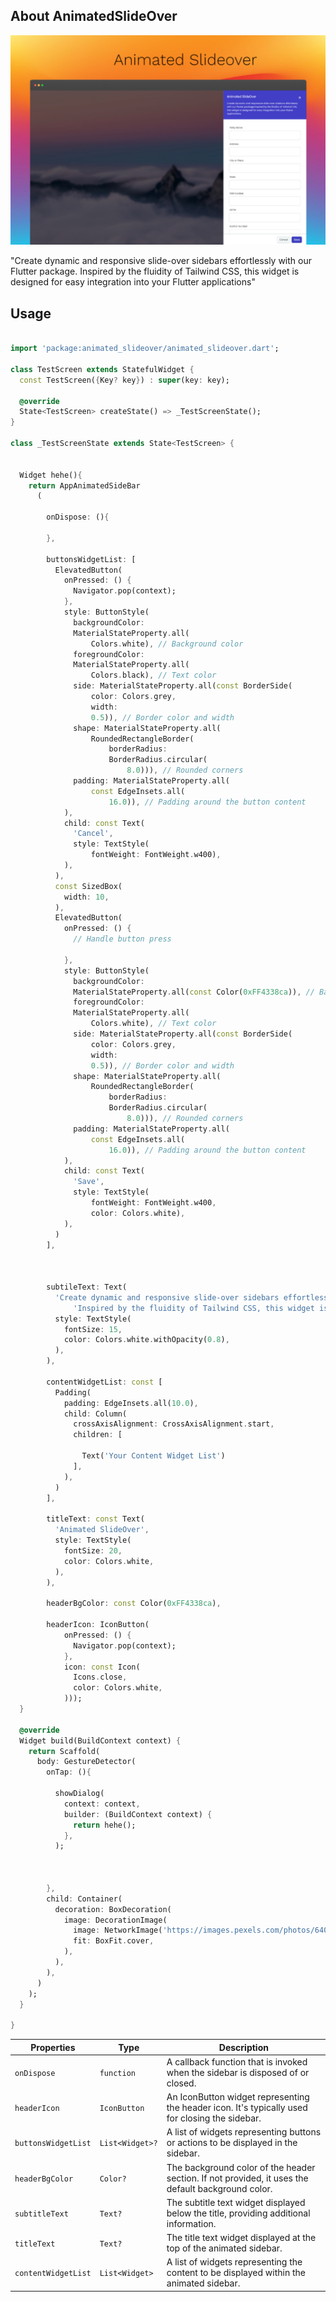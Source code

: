 ## About AnimatedSlideOver

![Sample Image](https://github.com/MegaMind28/FlutterAnimatedSlideOver/blob/master/image1.jpeg?raw=true)

"Create dynamic and responsive slide-over sidebars effortlessly with our Flutter package.
Inspired by the fluidity of Tailwind CSS, this widget is designed for easy integration into your Flutter applications"

## Usage

```dart

import 'package:animated_slideover/animated_slideover.dart';

class TestScreen extends StatefulWidget {
  const TestScreen({Key? key}) : super(key: key);

  @override
  State<TestScreen> createState() => _TestScreenState();
}

class _TestScreenState extends State<TestScreen> {


  Widget hehe(){
    return AppAnimatedSideBar
      (

        onDispose: (){

        },

        buttonsWidgetList: [
          ElevatedButton(
            onPressed: () {
              Navigator.pop(context);
            },
            style: ButtonStyle(
              backgroundColor:
              MaterialStateProperty.all(
                  Colors.white), // Background color
              foregroundColor:
              MaterialStateProperty.all(
                  Colors.black), // Text color
              side: MaterialStateProperty.all(const BorderSide(
                  color: Colors.grey,
                  width:
                  0.5)), // Border color and width
              shape: MaterialStateProperty.all(
                  RoundedRectangleBorder(
                      borderRadius:
                      BorderRadius.circular(
                          8.0))), // Rounded corners
              padding: MaterialStateProperty.all(
                  const EdgeInsets.all(
                      16.0)), // Padding around the button content
            ),
            child: const Text(
              'Cancel',
              style: TextStyle(
                  fontWeight: FontWeight.w400),
            ),
          ),
          const SizedBox(
            width: 10,
          ),
          ElevatedButton(
            onPressed: () {
              // Handle button press

            },
            style: ButtonStyle(
              backgroundColor:
              MaterialStateProperty.all(const Color(0xFF4338ca)), // Background color
              foregroundColor:
              MaterialStateProperty.all(
                  Colors.white), // Text color
              side: MaterialStateProperty.all(const BorderSide(
                  color: Colors.grey,
                  width:
                  0.5)), // Border color and width
              shape: MaterialStateProperty.all(
                  RoundedRectangleBorder(
                      borderRadius:
                      BorderRadius.circular(
                          8.0))), // Rounded corners
              padding: MaterialStateProperty.all(
                  const EdgeInsets.all(
                      16.0)), // Padding around the button content
            ),
            child: const Text(
              'Save',
              style: TextStyle(
                  fontWeight: FontWeight.w400,
                  color: Colors.white),
            ),
          )
        ],



        subtileText: Text(
          'Create dynamic and responsive slide-over sidebars effortlessly with our Flutter package.'
              'Inspired by the fluidity of Tailwind CSS, this widget is designed for easy integration into your Flutter applications.',
          style: TextStyle(
            fontSize: 15,
            color: Colors.white.withOpacity(0.8),
          ),
        ),

        contentWidgetList: const [
          Padding(
            padding: EdgeInsets.all(10.0),
            child: Column(
              crossAxisAlignment: CrossAxisAlignment.start,
              children: [

                Text('Your Content Widget List')
              ],
            ),
          )
        ],

        titleText: const Text(
          'Animated SlideOver',
          style: TextStyle(
            fontSize: 20,
            color: Colors.white,
          ),
        ),

        headerBgColor: const Color(0xFF4338ca),

        headerIcon: IconButton(
            onPressed: () {
              Navigator.pop(context);
            },
            icon: const Icon(
              Icons.close,
              color: Colors.white,
            )));
  }

  @override
  Widget build(BuildContext context) {
    return Scaffold(
      body: GestureDetector(
        onTap: (){

          showDialog(
            context: context,
            builder: (BuildContext context) {
              return hehe();
            },
          );



        },
        child: Container(
          decoration: BoxDecoration(
            image: DecorationImage(
              image: NetworkImage('https://images.pexels.com/photos/640781/pexels-photo-640781.jpeg?auto=compress&cs=tinysrgb&w=1260&h=750&dpr=1'),
              fit: BoxFit.cover,
            ),
          ),
        ),
      )
    );
  }

}
```


|Properties|Type|Description|
|---------------------------|----------|-----------------|
|`onDispose`|`function`| A callback function that is invoked when the sidebar is disposed of or closed. |
|`headerIcon `|`IconButton`| An IconButton widget representing the header icon. It's typically used for closing the sidebar. |
|`buttonsWidgetList`|`List<Widget>?` | A list of widgets representing buttons or actions to be displayed in the sidebar.|
|`headerBgColor`|`Color?`| The background color of the header section. If not provided, it uses the default background color.|
|`subtitleText`|`Text?`| The subtitle text widget displayed below the title, providing additional information. |
|`titleText`|`Text?`| The title text widget displayed at the top of the animated sidebar. |
|`contentWidgetList`|`List<Widget>`| A list of widgets representing the content to be displayed within the animated sidebar. |